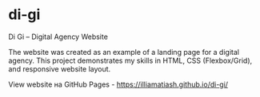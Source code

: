 # di-gi
Di Gi – Digital Agency Website

The website was created as an example of a landing page for a digital agency.
This project demonstrates my skills in HTML, CSS (Flexbox/Grid), and responsive website layout.

View website на GitHub Pages - https://illiamatiash.github.io/di-gi/
